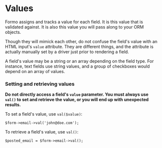 Values
==========

Formo assigns and tracks a value for each field. It is this value that is validated against. It is also this value you will pass along to your ORM objects.

Though they will mimick each other, do not confuse the field's value with an HTML input's `value` attribute. They are different things, and the attribute is actually manually set by a driver just prior to rendering a field.

A field's value may be a string or an array depending on the field type. For instance, text fields use string values, and a group of checkboxes would depend on an array of values.

### Setting and retrieving values

**Do not directly access a field's `value` parameter. You must always use `val()` to set and retrieve the value, or you will end up with unexpected results.**

To set a field's value, use `val($value)`:

	$form->email->val('john@doe.com');

To retrieve a field's value, use `val()`:

	$posted_email = $form->email->val();
